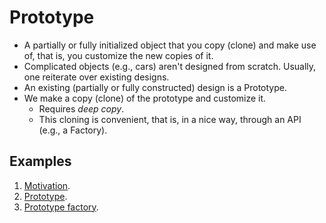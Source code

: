 # Prototype

* A partially or fully initialized object that you copy (clone) and make use of, that is, you customize
the new copies of it.
* Complicated objects (e.g., cars) aren't designed from scratch. Usually, one reiterate over existing designs.
* An existing (partially or fully constructed) design is a Prototype.
* We make a copy (clone) of the prototype and customize it.
  * Requires *deep copy*.
  * This cloning is convenient, that is, in a nice way, through an API (e.g., a Factory).
  
## Examples

1. [Motivation](1_motivation.cpp).
2. [Prototype](2_prototype.cpp).
3. [Prototype factory](3_prototype_factory.cpp).